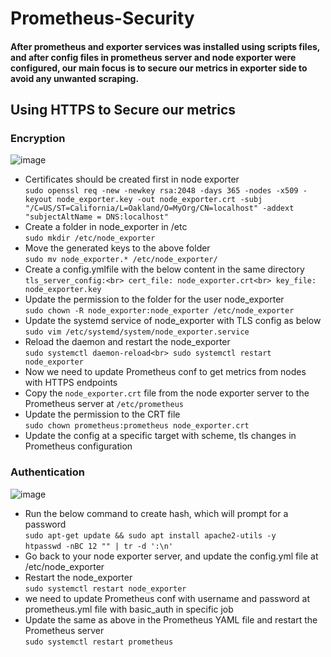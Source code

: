 # Prometheus-Security
#### After prometheus and exporter services was installed using scripts files, and after config files in prometheus server and node exporter were configured, our main focus is to secure our metrics in exporter side to avoid any unwanted scraping.
## Using HTTPS to Secure our metrics

### Encryption
![image](https://github.com/MazenMoneim/Prometheus-Security/assets/135109542/c96a7c2a-1b81-4247-a6df-9f8018677f32)

* Certificates should be created first in node exporter<br>
`sudo openssl req -new -newkey rsa:2048 -days 365 -nodes -x509 -keyout node_exporter.key -out node_exporter.crt -subj "/C=US/ST=California/L=Oakland/O=MyOrg/CN=localhost" -addext "subjectAltName = DNS:localhost"`<br>
* Create a folder in node_exporter in /etc<br>
`sudo mkdir /etc/node_exporter`<br>
* Move the generated keys to the above folder<br>
`sudo mv node_exporter.* /etc/node_exporter/`<br>
* Create a config.ymlfile with the below content in the same directory<br>
  `tls_server_config:<br>
      cert_file: node_exporter.crt<br>
      key_file: node_exporter.key`<br>
* Update the permission to the folder for the user node_exporter<br>
  `sudo chown -R node_exporter:node_exporter /etc/node_exporter`<br>
* Update the systemd service of node_exporter with TLS config as below<br>
`sudo vim /etc/systemd/system/node_exporter.service`<br>
* Reload the daemon and restart the node_exporter<br>
`sudo systemctl daemon-reload<br>
sudo systemctl restart node_exporter`<br>
* Now we need to update Prometheus conf to get metrics from nodes with HTTPS endpoints<br>
* Copy the `node_exporter.crt` file from the node exporter server to the Prometheus server at `/etc/prometheus`<br>
* Update the permission to the CRT file<br>
`sudo chown prometheus:prometheus node_exporter.crt`<br>
* Update the config at a specific target with scheme, tls changes in Prometheus configuration

### Authentication
![image](https://github.com/MazenMoneim/Prometheus-Security/assets/135109542/8f8f6c50-d7cd-4c66-a08a-473a79034f60)
* Run the below command to create hash, which will prompt for a password<br>
`sudo apt-get update && sudo apt install apache2-utils -y`<br>
`htpasswd -nBC 12 "" | tr -d ':\n'`<br>
* Go back to your node exporter server, and update the config.yml file at /etc/node_exporter<br>
* Restart the node_exporter<br>
`sudo systemctl restart node_exporter`<br>
* we need to update Prometheus conf with username and password at prometheus.yml file with basic_auth in specific job<br>
* Update the same as above in the Prometheus YAML file and restart the Prometheus server<br>
`sudo systemctl restart prometheus`


